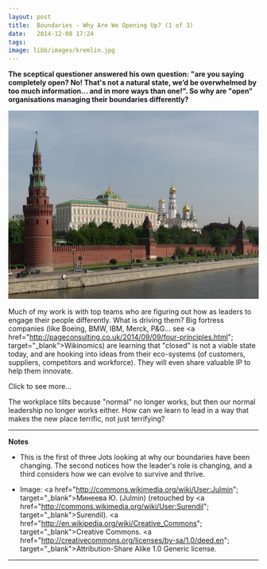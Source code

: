 ```yaml
---
layout: post
title:  Boundaries - Why Are We Opening Up? (1 of 3)
date:   2014-12-08 17:24
tags: 
image: libb/images/kremlin.jpg
---
```


**The sceptical questioner answered his own question: "are you saying completely open? No! That's not a natural state, we’d be overwhelmed by too much information... and in more ways than one!". So why are "open" organisations managing their boundaries differently?**

![](/libb/images/kremlin.jpg)

Much of my work is with top teams who are figuring out how as leaders to engage their people differently. What is driving them? Big fortress companies (like Boeing, BMW, IBM, Merck, P&G… see <a href="http://pageconsulting.co.uk/2014/09/09/four-principles.html"; target="_blank">Wikinomics</a>) are learning that "closed" is not a viable state today, and are hooking into ideas from their eco-systems (of customers, suppliers, competitors and workforce). They will even share valuable IP to help them innovate. 

<div id="restOfArticle" style="display:none">
If my skin is a "boundary" that divides "me" from "not me", that is, from "outside", then through this boundary I am nourished with food, information, conversation, opportunities and learning; and my patterns of boundary-crossing transactions are what defines my identity, life and character. So it is with every living thing: team, organisation, community or society, and why are we seeing the boundaries between "me" and "you", and "us" and "them" being re-drawn?<br><br>

Because opportunities are being missed: they disappear so fast we can’t get to them. We are like gold prospectors who must reach out sooner and further to grab the sparkly stuff. Today's law of reciprocity seems to reward us when we share our information, learning and ideas, but punish us when we withhold. <br><br>

When a company wants to change its boundary to customers, suppliers, partners and competitors, it becomes a different place to work: less monolithic, siloed and controlled, and more like a living entity comprised of smaller, ad-hoc, cross-functional, self-organising teams, enabled to connect, learn and implement, continuously moving forwards, with much less friction or inertia.<br><br> 

</div>
<a onclick="showMoreOrLess(this,'restOfArticle');">Click to see more...</a>

The workplace tilts because "normal" no longer works, but then our normal leadership no longer works either. How can we learn to lead in a way that makes the new place terrific, not just terrifying?
__________________
<b>Notes</b>

* This is the first of three Jots looking at why our boundaries have been changing. The second notices how the leader's role is changing, and a third considers how we can evolve to survive and thrive.

* Image: <a href="http://commons.wikimedia.org/wiki/User:Julmin"; target="_blank">Минеева Ю. (Julmin)</a> (retouched by <a href="http://commons.wikimedia.org/wiki/User:Surendil"; target="_blank">Surendil</a>). <a href="http://en.wikipedia.org/wiki/Creative_Commons"; target="_blank">Creative Commons</a>. <a href="http://creativecommons.org/licenses/by-sa/1.0/deed.en"; target="_blank">Attribution-Share Alike 1.0 Generic license</a>.
__________________







